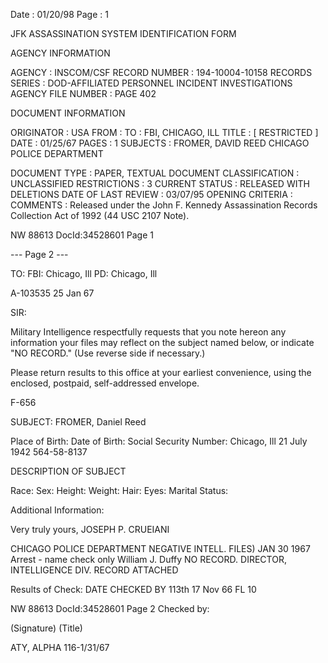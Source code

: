 Date : 01/20/98
Page : 1

JFK ASSASSINATION SYSTEM
IDENTIFICATION FORM

AGENCY INFORMATION

AGENCY : INSCOM/CSF
RECORD NUMBER : 194-10004-10158
RECORDS SERIES : DOD-AFFILIATED PERSONNEL INCIDENT INVESTIGATIONS
AGENCY FILE NUMBER : PAGE 402

DOCUMENT INFORMATION

ORIGINATOR : USA
FROM :
TO : FBI, CHICAGO, ILL
TITLE : [ RESTRICTED ]
DATE : 01/25/67
PAGES : 1
SUBJECTS : FROMER, DAVID REED
CHICAGO POLICE DEPARTMENT

DOCUMENT TYPE : PAPER, TEXTUAL DOCUMENT
CLASSIFICATION : UNCLASSIFIED
RESTRICTIONS : 3
CURRENT STATUS : RELEASED WITH DELETIONS
DATE OF LAST REVIEW : 03/07/95
OPENING CRITERIA :
COMMENTS :
Released under the John F. Kennedy Assassination Records Collection Act of 1992 (44 USC 2107 Note).

NW 88613 DocId:34528601 Page 1

--- Page 2 ---

TO: FBI: Chicago, Ill
PD: Chicago, Ill

A-103535
25 Jan 67

SIR:

Military Intelligence respectfully requests that you note hereon any
information your files may reflect on the subject named below, or indicate
"NO RECORD." (Use reverse side if necessary.)

Please return results to this office at your earliest convenience,
using the enclosed, postpaid, self-addressed envelope.

F-656

SUBJECT:
FROMER, Daniel Reed

Place of Birth: Date of Birth: Social Security Number:
Chicago, Ill 21 July 1942 564-58-8137

DESCRIPTION OF SUBJECT

Race: Sex: Height: Weight: Hair: Eyes: Marital Status:

Additional Information:

Very truly yours,
JOSEPH P. CRUEIANI

CHICAGO POLICE DEPARTMENT
NEGATIVE INTELL. FILES) JAN 30 1967
Arrest - name check only William J. Duffy
NO RECORD. DIRECTOR, INTELLIGENCE DIV.
RECORD ATTACHED

Results of Check:
DATE CHECKED BY
113th 17 Nov 66
FL 10

NW 88613 DocId:34528601 Page 2
Checked by:

(Signature)
(Title)

ATY, ALPHA 116-1/31/67
